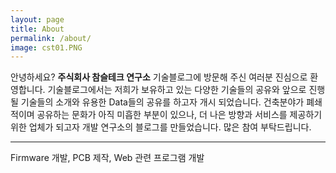 ```yaml
---
layout: page
title: About
permalink: /about/
image: cst01.PNG
---
```


안녕하세요?
<strong>주식회사 참슬테크 연구소</strong> 기술블로그에 방문해 주신 여러분 진심으로 환영합니다. 
기술블로그에서는 저희가 보유하고 있는 다양한 기술들의 공유와 앞으로 진행 될 기술들의 소개와 유용한 Data들의 공유를 하고자 개시 되었습니다.
건축분야가 폐쇄적이며 공유하는 문화가 아직 미흡한 부분이 있으나, 더 나은 방향과 서비스를 제공하기 위한 업체가 되고자 개발 연구소의 블로그를 만들었습니다.
많은 참여 부탁드립니다.

***

Firmware 개발, PCB 제작, Web 관련 프로그램 개발
